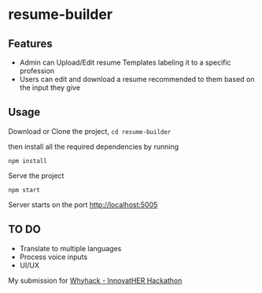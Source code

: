 # resume-builder

## Features
<ul>
<li>Admin can Upload/Edit resume Templates labeling it to a specific profession</li>
<li>Users can edit and download a resume recommended to them based on the input they give </li>
</ul>

## Usage

Download or Clone the project, ``` cd resume-builder ```

then install all the required dependencies by running

```
npm install
```

Serve the project

```
npm start
```

Server starts on the port [http://localhost:5005](http://localhost:5005)

## TO DO
<ul>
<li>Translate to multiple languages</li>
<li>Process voice inputs</li>
<li>UI/UX</li>
</ul>

My submission for [Whyhack - InnovatHER Hackathon](https://startupmission.in/whyhack/)
